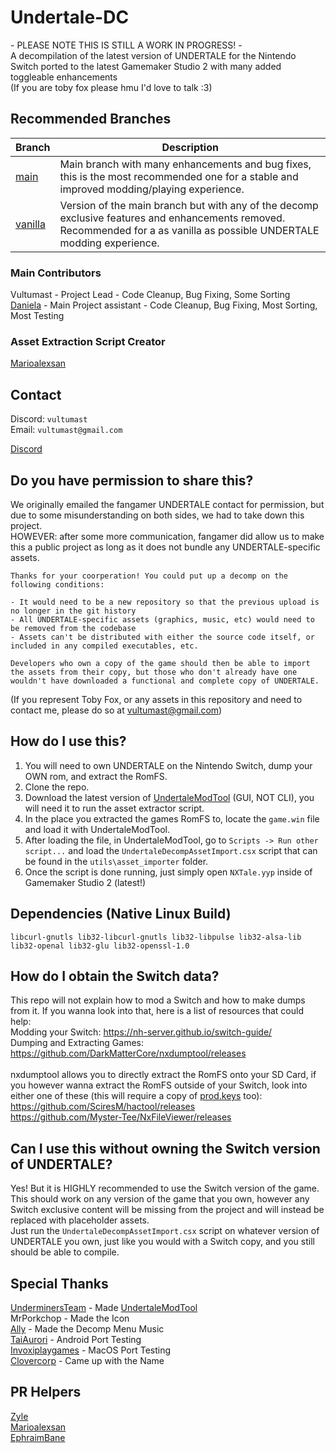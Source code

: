 # Undertale-DC
\- PLEASE NOTE THIS IS STILL A WORK IN PROGRESS! -<br>
A decompilation of the latest version of UNDERTALE for the Nintendo Switch ported to the latest Gamemaker Studio 2 with many added toggleable enhancements<br>
(If you are toby fox please hmu I'd love to talk :3)

## Recommended Branches
Branch | Description
--------|--------
[main](https://github.com/danielah05/UndertaleDecomp/tree/main) | Main branch with many enhancements and bug fixes, this is the most recommended one for a stable and improved modding/playing experience.
[vanilla](https://github.com/danielah05/UndertaleDecomp/tree/vanilla) | Version of the main branch but with any of the decomp exclusive features and enhancements removed. Recommended for a as vanilla as possible UNDERTALE modding experience.

### Main Contributors
Vultumast - Project Lead - Code Cleanup, Bug Fixing, Some Sorting<br>
[Daniela](https://lethallava.land/@daniela) - Main Project assistant - Code Cleanup, Bug Fixing, Most Sorting, Most Testing

### Asset Extraction Script Creator
[Marioalexsan](https://github.com/Marioalexsan)

## Contact
Discord: ``vultumast``<br>
Email: ``vultumast@gmail.com``<br>

[Discord](https://discord.gg/sfQmY89m9n)<br>
## Do you have permission to share this?
We originally emailed the fangamer UNDERTALE contact for permission, but due to some misunderstanding on both sides, we had to take down this project.<br>
HOWEVER: after some more communication, fangamer did allow us to make this a public project as long as it does not bundle any UNDERTALE-specific assets.
```
Thanks for your coorperation! You could put up a decomp on the following conditions:

- It would need to be a new repository so that the previous upload is no longer in the git history
- All UNDERTALE-specific assets (graphics, music, etc) would need to be removed from the codebase
- Assets can't be distributed with either the source code itself, or included in any compiled executables, etc.

Developers who own a copy of the game should then be able to import the assets from their copy, but those who don't already have one wouldn't have downloaded a functional and complete copy of UNDERTALE.
```
(If you represent Toby Fox, or any assets in this repository and need to contact me, please do so at vultumast@gmail.com)

## How do I use this?
1. You will need to own UNDERTALE on the Nintendo Switch, dump your OWN rom, and extract the RomFS.<br>
2. Clone the repo.
3. Download the latest version of [UndertaleModTool](https://github.com/UnderminersTeam/UndertaleModTool) (GUI, NOT CLI), you will need it to run the asset extractor script.<br>
4. In the place you extracted the games RomFS to, locate the ``game.win`` file and load it with UndertaleModTool.<br>
5. After loading the file, in UndertaleModTool, go to ``Scripts -> Run other script...`` and load the ``UndertaleDecompAssetImport.csx`` script that can be found in the ``utils\asset_importer`` folder.<br>
6. Once the script is done running, just simply open ``NXTale.yyp`` inside of Gamemaker Studio 2 (latest!)

## Dependencies (Native Linux Build)
```libcurl-gnutls lib32-libcurl-gnutls lib32-libpulse lib32-alsa-lib lib32-openal lib32-glu lib32-openssl-1.0```

## How do I obtain the Switch data?
This repo will not explain how to mod a Switch and how to make dumps from it. If you wanna look into that, here is a list of resources that could help:<br>
Modding your Switch: https://nh-server.github.io/switch-guide/<br>
Dumping and Extracting Games: https://github.com/DarkMatterCore/nxdumptool/releases<br>
<br>
nxdumptool allows you to directly extract the RomFS onto your SD Card, if you however wanna extract the RomFS outside of your Switch, look into either one of these (this will require a copy of [prod.keys](https://github.com/Ryujinx/Ryujinx/wiki/Keys) too):<br>
https://github.com/SciresM/hactool/releases<br>
https://github.com/Myster-Tee/NxFileViewer/releases

## Can I use this without owning the Switch version of UNDERTALE?
Yes! But it is HIGHLY recommended to use the Switch version of the game.<br>
This should work on any version of the game that you own, however any Switch exclusive content will be missing from the project and will instead be replaced with placeholder assets.<br>
Just run the ``UndertaleDecompAssetImport.csx`` script on whatever version of UNDERTALE you own, just like you would with a Switch copy, and you still should be able to compile.

## Special Thanks
[UnderminersTeam](https://github.com/UnderminersTeam) - Made [UndertaleModTool](https://github.com/UnderminersTeam/UndertaleModTool)<br>
MrPorkchop - Made the Icon<br>
[Ally](https://twitter.com/chromadeline) - Made the Decomp Menu Music<br>
[TaiAurori](https://devkats.club) - Android Port Testing<br>
[Invoxiplaygames](https://ipg.pw/) - MacOS Port Testing<br>
[Clovercorp](https://twitter.com/silverparasoul) - Came up with the Name 

## PR Helpers
[Zyle](https://zyle.dev/)<br>
[Marioalexsan](https://github.com/Marioalexsan)<br>
[EphraimBane](https://github.com/EphraimBane)
